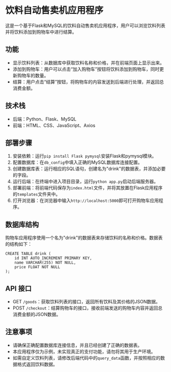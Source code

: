 # 饮料自动售卖机应用程序

这是一个基于Flask和MySQL的饮料自动售卖机应用程序，用户可以浏览饮料列表并将饮料添加到购物车中进行结算。

## 功能

- 显示饮料列表：从数据库中获取饮料名称和价格，并在前端页面上显示出来。
- 添加到购物车：用户可以点击“加入购物车”按钮将饮料添加到购物车，同时更新购物车的数量。
- 结算：用户点击“结算”按钮，将购物车的内容发送到后端进行处理，并返回总消费金额。

## 技术栈

- 后端：Python、Flask、MySQL
- 前端：HTML、CSS、JavaScript、Axios

## 部署步骤

1. 安装依赖：运行`pip install Flask pymysql`安装Flask和pymysql模块。
2. 配置数据库：在`db_config`中填入正确的MySQL数据库连接配置。
3. 创建数据库表：运行相应的SQL语句，创建名为"drink"的数据表，并添加必要的字段。
4. 运行后端：在终端中进入项目目录，运行`python app.py`启动后端服务器。
5. 部署前端：将前端代码保存为`index.html`文件，并将其放置在Flask应用程序的`templates`文件夹中。
6. 打开浏览器：在浏览器中输入`http://localhost:5000`即可打开购物车应用程序。

## 数据库结构

购物车应用程序使用一个名为"drink"的数据表来存储饮料的名称和价格。数据表的结构如下：

```
CREATE TABLE drink (
    id INT AUTO_INCREMENT PRIMARY KEY,
    name VARCHAR(255) NOT NULL,
    price FLOAT NOT NULL
);
```

## API 接口

- GET `/goods`：获取饮料列表的接口，返回所有饮料及其价格的JSON数据。
- POST `/checkout`：结算购物车的接口，接收前端发送的购物车内容并返回总消费金额的JSON数据。

## 注意事项

- 请确保正确配置数据库连接信息，并且已经创建了正确的数据表。
- 本应用程序仅为示例，未实现真正的支付功能，请勿将其用于生产环境。
- 如需自定义饮料列表，请修改后端代码中的`query_data`函数，并按照相应的数据格式返回饮料数据。